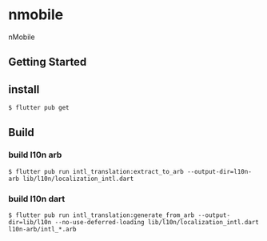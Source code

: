 # nmobile

nMobile

## Getting Started


## install
```shelllanguage
$ flutter pub get
```
## Build

### build l10n arb
```shelllanguage
$ flutter pub run intl_translation:extract_to_arb --output-dir=l10n-arb lib/l10n/localization_intl.dart
```

### build l10n dart
```shelllanguage
$ flutter pub run intl_translation:generate_from_arb --output-dir=lib/l10n --no-use-deferred-loading lib/l10n/localization_intl.dart l10n-arb/intl_*.arb
```